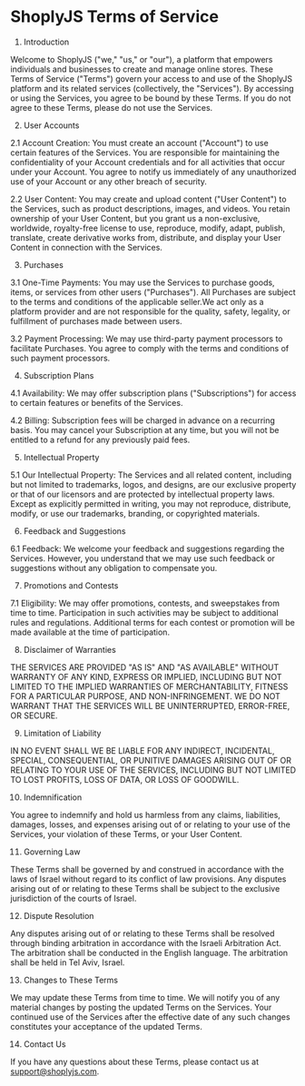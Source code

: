 # ShoplyJS Terms of Service

1. Introduction

Welcome to ShoplyJS ("we," "us," or "our"), a platform that empowers individuals and businesses to create and manage online stores. These Terms of Service ("Terms") govern your access to and use of the ShoplyJS platform and its related services (collectively, the "Services"). By accessing or using the Services, you agree to be bound by these Terms. If you do not agree to these Terms, please do not use the Services.   

2. User Accounts

2.1 Account Creation: You must create an account ("Account") to use certain features of the Services. You are responsible for maintaining the confidentiality of your Account credentials and for all activities that occur under your Account. You agree to notify us immediately of any unauthorized use of your Account or any other breach of security.   

2.2 User Content: You may create and upload content ("User Content") to the Services, such as product descriptions, images, and videos. You retain ownership of your User Content, but you grant us a non-exclusive, worldwide, royalty-free license to use, reproduce, modify, adapt, publish, translate, create derivative works from, distribute, and display your User Content in connection with the Services.   

3. Purchases

3.1 One-Time Payments: You may use the Services to purchase goods, items, or services from other users ("Purchases"). All Purchases are subject to the terms and conditions of the applicable seller.We act only as a platform provider and are not responsible for the quality, safety, legality, or fulfillment of purchases made between users.

3.2 Payment Processing: We may use third-party payment processors to facilitate Purchases. You agree to comply with the terms and conditions of such payment processors.

4. Subscription Plans

4.1 Availability: We may offer subscription plans ("Subscriptions") for access to certain features or benefits of the Services.

4.2 Billing: Subscription fees will be charged in advance on a recurring basis. You may cancel your Subscription at any time, but you will not be entitled to a refund for any previously paid fees.

5. Intellectual Property

5.1 Our Intellectual Property: The Services and all related content, including but not limited to trademarks, logos, and designs, are our exclusive property or that of our licensors and are protected by intellectual property laws. Except as explicitly permitted in writing, you may not reproduce, distribute, modify, or use our trademarks, branding, or copyrighted materials.

6. Feedback and Suggestions

6.1 Feedback: We welcome your feedback and suggestions regarding the Services. However, you understand that we may use such feedback or suggestions without any obligation to compensate you.

7. Promotions and Contests

7.1 Eligibility: We may offer promotions, contests, and sweepstakes from time to time. Participation in such activities may be subject to additional rules and regulations. Additional terms for each contest or promotion will be made available at the time of participation.

8. Disclaimer of Warranties

THE SERVICES ARE PROVIDED "AS IS" AND "AS AVAILABLE" WITHOUT WARRANTY OF ANY KIND, EXPRESS OR IMPLIED, INCLUDING BUT NOT LIMITED TO THE IMPLIED WARRANTIES OF MERCHANTABILITY, FITNESS FOR A PARTICULAR PURPOSE, AND NON-INFRINGEMENT. WE DO NOT WARRANT THAT THE SERVICES WILL BE UNINTERRUPTED, ERROR-FREE, OR SECURE.   

9. Limitation of Liability

IN NO EVENT SHALL WE BE LIABLE FOR ANY INDIRECT, INCIDENTAL, SPECIAL, CONSEQUENTIAL, OR PUNITIVE DAMAGES ARISING OUT OF OR RELATING TO YOUR USE OF THE SERVICES, INCLUDING BUT NOT LIMITED TO LOST PROFITS, LOSS OF DATA, OR LOSS OF GOODWILL.   

10. Indemnification

You agree to indemnify and hold us harmless from any claims, liabilities, damages, losses, and expenses arising out of or relating to your use of the Services, your violation of these Terms, or your User Content.

11. Governing Law

These Terms shall be governed by and construed in accordance with the laws of Israel without regard to its conflict of law provisions. Any disputes arising out of or relating to these Terms shall be subject to the exclusive jurisdiction of the courts of Israel.

12. Dispute Resolution

Any disputes arising out of or relating to these Terms shall be resolved through binding arbitration in accordance with the Israeli Arbitration Act. The arbitration shall be conducted in the English language. The arbitration shall be held in Tel Aviv, Israel.

13. Changes to These Terms

We may update these Terms from time to time. We will notify you of any material changes by posting the updated Terms on the Services. Your continued use of the Services after the effective date of any such changes constitutes your acceptance of the updated Terms.   

14. Contact Us

If you have any questions about these Terms, please contact us at support@shoplyjs.com.
